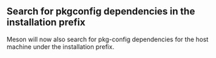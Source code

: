 ## Search for pkgconfig dependencies in the installation prefix

Meson will now also search for pkg-config dependencies for the host machine under
the installation prefix.


